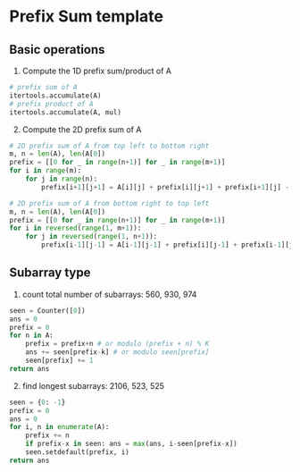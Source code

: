 # Prefix Sum template

## Basic operations

1. Compute the 1D prefix sum/product of A

``` py
# prefix sum of A
itertools.accumulate(A)
# prefix product of A
itertools.accumulate(A, mul)
```

2. Compute the 2D prefix sum of A

``` py
# 2D prefix sum of A from top left to bottom right
m, n = len(A), len(A[0])
prefix = [[0 for _ in range(n+1)] for _ in range(m+1)]
for i in range(m):
    for j in range(n): 
        prefix[i+1][j+1] = A[i][j] + prefix[i][j+1] + prefix[i+1][j] - prefix[i][j]

# 2D prefix sum of A from bottom right to top left
m, n = len(A), len(A[0])
prefix = [[0 for _ in range(n+1)] for _ in range(m+1)]
for i in reversed(range(1, m+1)):
    for j in reversed(range(1, n+1)): 
        prefix[i-1][j-1] = A[i-1][j-1] + prefix[i][j-1] + prefix[i-1][j] - prefix[i][j]
```

## Subarray type

1. count total number of subarrays: 560, 930, 974

```py
seen = Counter([0])
ans = 0
prefix = 0
for n in A:
    prefix = prefix+n # or modulo (prefix + n) % K
    ans += seen[prefix-k] # or modulo seen[prefix]
    seen[prefix] += 1
return ans
```

2. find longest subarrays: 2106, 523, 525

```py
seen = {0: -1}
prefix = 0
ans = 0
for i, n in enumerate(A):
    prefix += n
    if prefix-x in seen: ans = max(ans, i-seen[prefix-x])
    seen.setdefault(prefix, i)
return ans
```
